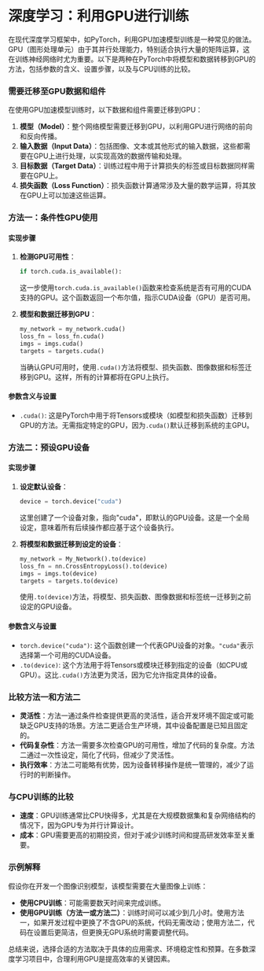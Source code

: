 # 深度学习：利用GPU进行训练

在现代深度学习框架中，如PyTorch，利用GPU加速模型训练是一种常见的做法。GPU（图形处理单元）由于其并行处理能力，特别适合执行大量的矩阵运算，这在训练神经网络时尤为重要。以下是两种在PyTorch中将模型和数据转移到GPU的方法，包括参数的含义、设置步骤，以及与CPU训练的比较。

### 需要迁移至GPU数据和组件

在使用GPU加速模型训练时，以下数据和组件需要迁移到GPU：

1. **模型（Model）**：整个网络模型需要迁移到GPU，以利用GPU进行网络的前向和反向传播。
2. **输入数据（Input Data）**：包括图像、文本或其他形式的输入数据，这些都需要在GPU上进行处理，以实现高效的数据传输和处理。
3. **目标数据（Target Data）**：训练过程中用于计算损失的标签或目标数据同样需要在GPU上。
4. **损失函数（Loss Function）**：损失函数计算通常涉及大量的数学运算，将其放在GPU上可以加速这些运算。

### 方法一：条件性GPU使用

#### 实现步骤
1. **检测GPU可用性**：
   ```python
   if torch.cuda.is_available():
   ```
   这一步使用`torch.cuda.is_available()`函数来检查系统是否有可用的CUDA支持的GPU。这个函数返回一个布尔值，指示CUDA设备（GPU）是否可用。

2. **模型和数据迁移到GPU**：
   ```python
   my_network = my_network.cuda()
   loss_fn = loss_fn.cuda()
   imgs = imgs.cuda()
   targets = targets.cuda()
   ```
   当确认GPU可用时，使用`.cuda()`方法将模型、损失函数、图像数据和标签迁移到GPU。这样，所有的计算都将在GPU上执行。

#### 参数含义与设置
- `.cuda()`: 这是PyTorch中用于将Tensors或模块（如模型和损失函数）迁移到GPU的方法。无需指定特定的GPU，因为`.cuda()`默认迁移到系统的主GPU。

### 方法二：预设GPU设备

#### 实现步骤
1. **设定默认设备**：
   ```python
   device = torch.device("cuda")
   ```
   这里创建了一个设备对象，指向"cuda"，即默认的GPU设备。这是一个全局设定，意味着所有后续操作都应基于这个设备执行。

2. **将模型和数据迁移到设定的设备**：
   ```python
   my_network = My_Network().to(device)
   loss_fn = nn.CrossEntropyLoss().to(device)
   imgs = imgs.to(device)
   targets = targets.to(device)
   ```
   使用`.to(device)`方法，将模型、损失函数、图像数据和标签统一迁移到之前设定的GPU设备。

#### 参数含义与设置
- `torch.device("cuda")`: 这个函数创建一个代表GPU设备的对象。`"cuda"`表示选择第一个可用的CUDA设备。
- `.to(device)`: 这个方法用于将Tensors或模块迁移到指定的设备（如CPU或GPU）。这比`.cuda()`方法更为灵活，因为它允许指定具体的设备。

### 比较方法一和方法二

- **灵活性**：方法一通过条件检查提供更高的灵活性，适合开发环境不固定或可能缺乏GPU支持的场景。方法二更适合生产环境，其中设备配置是已知且固定的。
- **代码复杂性**：方法一需要多次检查GPU的可用性，增加了代码的复杂度。方法二通过一次性设定，简化了代码，但减少了灵活性。
- **执行效率**：方法二可能略有优势，因为设备转移操作是统一管理的，减少了运行时的判断操作。

### 与CPU训练的比较

- **速度**：GPU训练通常比CPU快得多，尤其是在大规模数据集和复杂网络结构的情况下，因为GPU专为并行计算设计。
- **成本**：GPU需要更高的初期投资，但对于减少训练时间和提高研发效率至关重要。

### 示例解释

假设你在开发一个图像识别模型，该模型需要在大量图像上训练：

- **使用CPU训练**：可能需要数天时间来完成训练。
- **使用GPU训练（方法一或方法二）**：训练时间可以减少到几小时。使用方法一，如果开发过程中更换了不含GPU的系统，代码无需改动；使用方法二，代码在设置后更简洁，但更换无GPU系统时需要调整代码。

总结来说，选择合适的方法取决于具体的应用需求、环境稳定性和预算。在多数深度学习项目中，合理利用GPU是提高效率的关键因素。